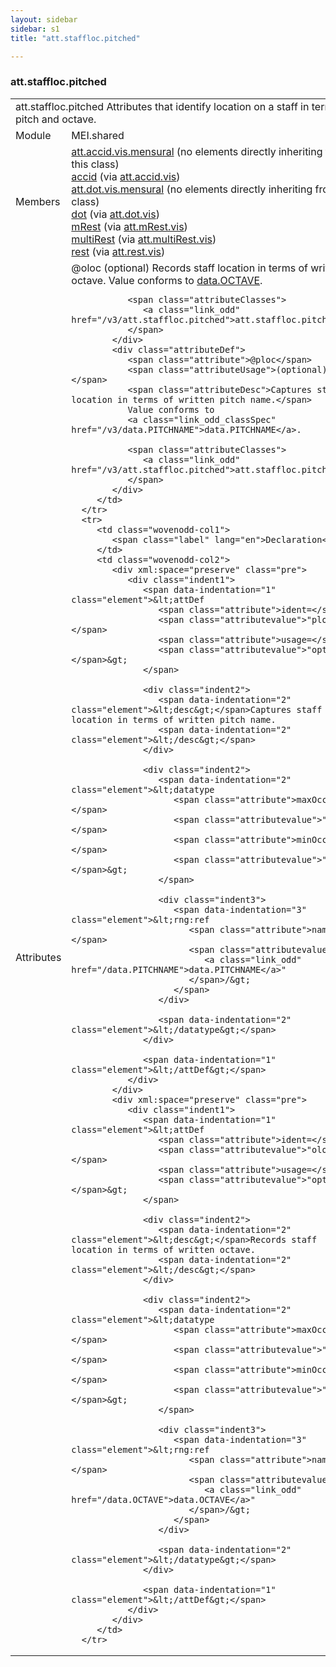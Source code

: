 ```yaml
---
layout: sidebar
sidebar: s1
title: "att.staffloc.pitched"

---
```


<div class="classSpec att">
   <h3 id="att.staffloc.pitched">att.staffloc.pitched</h3>
   <table class="wovenodd">
      <tr>
         <td colspan="2" class="wovenodd-col2">
            <span class="label">att.staffloc.pitched</span> Attributes that identify location on a staff in terms of pitch and octave.
         </td>
      </tr>
      <tr>
         <td class="wovenodd-col1">
            <span class="label" lang="en">Module</span>
         </td>
         <td class="wovenodd-col2">MEI.shared</td>
      </tr>
      <tr>
         <td class="wovenodd-col1">
            <span class="label" lang="en">Members</span>
         </td>
         <td class="wovenodd-col2">
            <div class="parent">
               <div>
                  <span>
                     <a class="link_odd_classSpec" href="/v3/att.accid.vis.mensural">att.accid.vis.mensural</a> (no elements directly inheriting from this class)
                  </span>
               </div>
               <div>
                  <a class="link_odd_elementSpec" href="/v3/accid">accid</a>
                  <span> (via 
                     <a class="link_odd_classSpec" href="/v3/att.accid.vis">att.accid.vis</a>)
                  </span>
               </div>
               <div>
                  <span>
                     <a class="link_odd_classSpec" href="/v3/att.dot.vis.mensural">att.dot.vis.mensural</a> (no elements directly inheriting from this class)
                  </span>
               </div>
               <div>
                  <a class="link_odd_elementSpec" href="/v3/dot">dot</a>
                  <span> (via 
                     <a class="link_odd_classSpec" href="/v3/att.dot.vis">att.dot.vis</a>)
                  </span>
               </div>
               <div>
                  <a class="link_odd_elementSpec" href="/v3/mRest">mRest</a>
                  <span> (via 
                     <a class="link_odd_classSpec" href="/v3/att.mRest.vis">att.mRest.vis</a>)
                  </span>
               </div>
               <div>
                  <a class="link_odd_elementSpec" href="/v3/multiRest">multiRest</a>
                  <span> (via 
                     <a class="link_odd_classSpec" href="/v3/att.multiRest.vis">att.multiRest.vis</a>)
                  </span>
               </div>
               <div>
                  <a class="link_odd_elementSpec" href="/v3/rest">rest</a>
                  <span> (via 
                     <a class="link_odd_classSpec" href="/v3/att.rest.vis">att.rest.vis</a>)
                  </span>
               </div>
            </div>
         </td>
      </tr>
      <tr>
         <td class="wovenodd-col1">
            <span class="label" lang="en">Attributes</span>
         </td>
         <td class="wovenodd-col2">
            <div class="attributeDef">
               <span class="attribute">@oloc</span>
               <span class="attributeUsage">(optional)</span>
               <span class="attributeDesc">Records staff location in terms of written octave.</span>
               Value conforms to 
               <a class="link_odd_classSpec" href="/v3/data.OCTAVE">data.OCTAVE</a>.
               
               <span class="attributeClasses">
                  <a class="link_odd" href="/v3/att.staffloc.pitched">att.staffloc.pitched</a>
               </span>
            </div>
            <div class="attributeDef">
               <span class="attribute">@ploc</span>
               <span class="attributeUsage">(optional)</span>
               <span class="attributeDesc">Captures staff location in terms of written pitch name.</span>
               Value conforms to 
               <a class="link_odd_classSpec" href="/v3/data.PITCHNAME">data.PITCHNAME</a>.
               
               <span class="attributeClasses">
                  <a class="link_odd" href="/v3/att.staffloc.pitched">att.staffloc.pitched</a>
               </span>
            </div>
         </td>
      </tr>
      <tr>
         <td class="wovenodd-col1">
            <span class="label" lang="en">Declaration</span>
         </td>
         <td class="wovenodd-col2">
            <div xml:space="preserve" class="pre">
               <div class="indent1">
                  <span data-indentation="1" class="element">&lt;attDef 
                     <span class="attribute">ident=</span>
                     <span class="attributevalue">"ploc"</span> 
                     <span class="attribute">usage=</span>
                     <span class="attributevalue">"opt"</span>&gt;
                  </span>
                  
                  <div class="indent2">
                     <span data-indentation="2" class="element">&lt;desc&gt;</span>Captures staff location in terms of written pitch name.
                     <span data-indentation="2" class="element">&lt;/desc&gt;</span>
                  </div>
                  
                  <div class="indent2">
                     <span data-indentation="2" class="element">&lt;datatype 
                        <span class="attribute">maxOccurs=</span>
                        <span class="attributevalue">"1"</span> 
                        <span class="attribute">minOccurs=</span>
                        <span class="attributevalue">"1"</span>&gt;
                     </span>
                     
                     <div class="indent3">
                        <span data-indentation="3" class="element">&lt;rng:ref 
                           <span class="attribute">name=</span>
                           <span class="attributevalue">"
                              <a class="link_odd" href="/data.PITCHNAME">data.PITCHNAME</a>"
                           </span>/&gt;
                        </span>
                     </div>
                     
                     <span data-indentation="2" class="element">&lt;/datatype&gt;</span>
                  </div>
                  
                  <span data-indentation="1" class="element">&lt;/attDef&gt;</span>
               </div>
            </div>
            <div xml:space="preserve" class="pre">
               <div class="indent1">
                  <span data-indentation="1" class="element">&lt;attDef 
                     <span class="attribute">ident=</span>
                     <span class="attributevalue">"oloc"</span> 
                     <span class="attribute">usage=</span>
                     <span class="attributevalue">"opt"</span>&gt;
                  </span>
                  
                  <div class="indent2">
                     <span data-indentation="2" class="element">&lt;desc&gt;</span>Records staff location in terms of written octave.
                     <span data-indentation="2" class="element">&lt;/desc&gt;</span>
                  </div>
                  
                  <div class="indent2">
                     <span data-indentation="2" class="element">&lt;datatype 
                        <span class="attribute">maxOccurs=</span>
                        <span class="attributevalue">"1"</span> 
                        <span class="attribute">minOccurs=</span>
                        <span class="attributevalue">"1"</span>&gt;
                     </span>
                     
                     <div class="indent3">
                        <span data-indentation="3" class="element">&lt;rng:ref 
                           <span class="attribute">name=</span>
                           <span class="attributevalue">"
                              <a class="link_odd" href="/data.OCTAVE">data.OCTAVE</a>"
                           </span>/&gt;
                        </span>
                     </div>
                     
                     <span data-indentation="2" class="element">&lt;/datatype&gt;</span>
                  </div>
                  
                  <span data-indentation="1" class="element">&lt;/attDef&gt;</span>
               </div>
            </div>
         </td>
      </tr>
   </table>
</div>